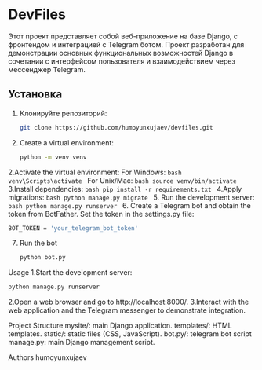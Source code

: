 # DevFiles

Этот проект представляет собой веб-приложение на базе Django, с фронтендом и интеграцией с Telegram ботом. Проект разработан для демонстрации основных функциональных возможностей Django в сочетании с интерфейсом пользователя и взаимодействием через мессенджер Telegram.

## Установка

1. Клонируйте репозиторий:
   ```bash
   git clone https://github.com/humoyunxujaev/devfiles.git
   
  1. Create a virtual environment:
     ```bash
     python -m venv venv
     ```

  2.Activate the virtual environment:
      For Windows:
         ```bash
         venv\Scripts\activate
         ```
      For Unix/Mac:
      ```bash
      source venv/bin/activate
      ```
  3.Install dependencies:
    ```bash
    pip install -r requirements.txt
    ```
  4.Apply migrations:
    ```bash
    python manage.py migrate
    ```
  5. Run the development server:
    ```bash
    python manage.py runserver
    ```
  6. Create a Telegram bot and obtain the token from BotFather. Set the token in the settings.py file:
  ```bash
  BOT_TOKEN = 'your_telegram_bot_token'
  ```
  7. Run the bot
      ```bash
      python bot.py
      ```
      

Usage
1.Start the development server:
  ```bash
python manage.py runserver
```
2.Open a web browser and go to http://localhost:8000/.
3.Interact with the web application and the Telegram messenger to demonstrate integration.

Project Structure 
mysite/: main Django application.
templates/: HTML templates.
static/: static files (CSS, JavaScript).
bot.py/: telegram bot script
manage.py: main Django management script.


Authors
humoyunxujaev 
    

    

